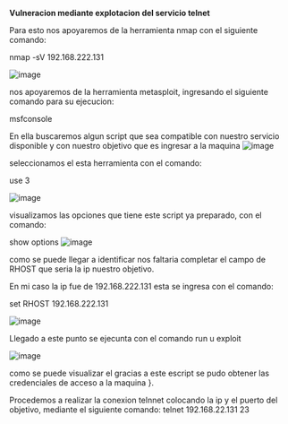 **Vulneracion mediante explotacion del servicio telnet**

Para esto nos apoyaremos de la herramienta  nmap con el siguiente comando:

nmap -sV 192.168.222.131 

![image](https://github.com/user-attachments/assets/59ee4216-3d88-4314-afa5-7a80d7068fd5)

nos apoyaremos de la  herramienta metasploit, ingresando el siguiente comando para su  ejecucion:

msfconsole

En ella buscaremos algun script que sea compatible con nuestro servicio disponible y con nuestro objetivo que es ingresar a la maquina
![image](https://github.com/user-attachments/assets/b1406250-e7d4-4116-b29a-573e1a07b68a)


seleccionamos el esta herramienta con el comando:

 use 3

![image](https://github.com/user-attachments/assets/36c2102b-0255-44ca-a1a7-b5d4929bb07a)


visualizamos las opciones que tiene este script ya preparado, con el comando:

show options
![image](https://github.com/user-attachments/assets/33dd83f4-d1f3-4b29-a0b3-6b6d49f4af0c)


como se puede llegar a identificar nos faltaria completar el campo de RHOST que seria la ip nuestro objetivo.

En mi caso la ip fue de 192.168.222.131 esta se ingresa con el comando:

set RHOST 192.168.222.131

![image](https://github.com/user-attachments/assets/d02e1177-0d88-49c9-8774-37dee759692d)

Llegado a este punto se ejecunta con el comando run u exploit

![image](https://github.com/user-attachments/assets/cf8d7462-b4e1-4d3e-804f-cf8bf549b948)

como se puede visualizar el gracias a este escript se pudo obtener las credenciales de acceso a la maquina }.

Procedemos a realizar la conexion telnnet colocando la ip y el puerto del objetivo, mediante el siguiente comando:
telnet 192.168.22.131 23



